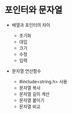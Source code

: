 # 포인터와 문자열

- 배열과 포인터의 차이
    - 초기화   
    - 대입
    - 크기
    - 수정
    - 입력

- 문자열 연산함수
    - #include<string.h> 사용
    - 문자열 복사
    - 문자열 길이 계산
    - 문자열 붙이기
    - 문자열 비교

